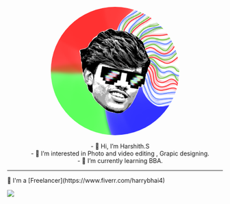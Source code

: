 <p align="center">
  <a href=""><img height="300" width="300" style="border-radius:100%" src="/mylogo.png" ></a>
<ul align="center" style="list-style-type:none;">
  <li>- 👋 Hi, I’m Harshith.S</li>
  <li>- 👀 I’m interested in Photo and video editing , Grapic designing.</li> 
  <li>- 🌱 I’m currently learning BBA.</li>
</ul>
</p>

---

<P>
💼 I'm a [Freelancer](https://www.fiverr.com/harrybhai4)
  </p> <a><img src=to get my services , check my profile [CLICK HERE](https://www.fiverr.com/harrybhai4) 
- 🎨 I also create NFT's , Here's my profile [CLICK HERE](https://opensea.io/HarryCharan)
- 🤑 Buy my NFT collection - [Girls on Canvas](https://opensea.io/collection/goc-by-harry)
<!---
HarryC44/HarryC44 is a ✨ special ✨ repository because its `README.md` (this file) appears on your GitHub profile.
You can click the Preview link to take a look at your changes.
--->
